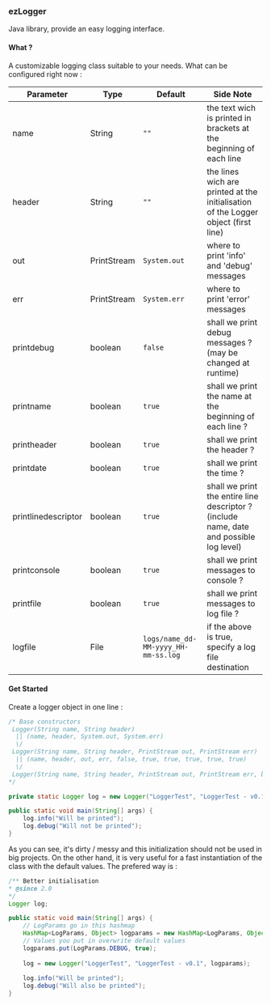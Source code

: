 ### ezLogger
Java library, provide an easy logging interface.

#### What ?
A customizable logging class suitable to your needs.
What can be configured right now :

Parameter|Type|Default|Side Note
---------|----|-------|---------
name|String|`""`|the text wich is printed in brackets at the beginning of each line
header|String|`""`|the lines wich are printed at the initialisation of the Logger object (first line)
out|PrintStream|`System.out`|where to print 'info' and 'debug' messages
err|PrintStream|`System.err`|where to print 'error' messages
printdebug|boolean|`false`|shall we print debug messages ?(may be changed at runtime)
printname|boolean|`true`|shall we print the name at the beginning of each line ?
printheader|boolean|`true`|shall we print the header ?
printdate|boolean|`true`|shall we print the time ?
printlinedescriptor|boolean|`true`|shall we print the entire line descriptor ? (include name, date and possible log level)
printconsole|boolean|`true`|shall we print messages to console ?
printfile|boolean|`true`|shall we print messages to log file ?
logfile|File|`logs/name_dd-MM-yyyy_HH-mm-ss.log`|if the above is true, specify a log file destination

#### Get Started
Create a logger object in one line :
```java
/* Base constructors
 Logger(String name, String header)
  || (name, header, System.out, System.err)
  \/
 Logger(String name, String header, PrintStream out, PrintStream err)
  || (name, header, out, err, false, true, true, true, true, true)
  \/
 Logger(String name, String header, PrintStream out, PrintStream err, boolean doPrintDebug, boolean doPrintTime, boolean doPrintToConsole, boolean doPrintToFile, boolean doPrintLineHeading, boolean printHeader)
*/

private static Logger log = new Logger("LoggerTest", "LoggerTest - v0.1");

public static void main(String[] args) {
	log.info("Will be printed");
	log.debug("Will not be printed");
}
```

As you can see, it's dirty / messy and this initialization should not be used in big projects. On the other hand, it is very useful for a fast instantiation of the class with the default values. The prefered way is :
```java
/** Better initialisation
* @since 2.0
*/
Logger log;

public static void main(String[] args) {
    // LogParams go in this hashmap
	HashMap<LogParams, Object> logparams = new HashMap<LogParams, Object>();
    // Values you put in overwrite default values
	logparams.put(LogParams.DEBUG, true);
	
	log = new Logger("LoggerTest", "LoggerTest - v0.1", logparams);
	
	log.info("Will be printed");
	log.debug("Will also be printed");
}
```
